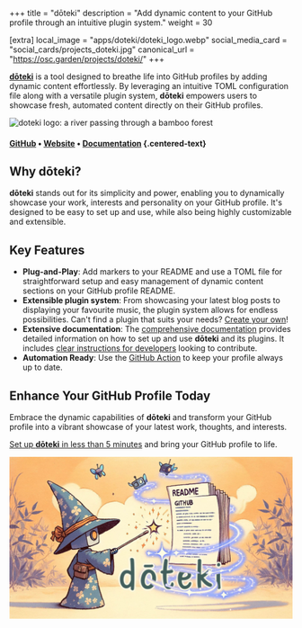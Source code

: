 +++
title = "dōteki"
description = "Add dynamic content to your GitHub profile through an intuitive plugin system."
weight = 30

[extra]
local_image = "apps/doteki/doteki_logo.webp"
social_media_card = "social_cards/projects_doteki.jpg"
canonical_url = "https://osc.garden/projects/doteki/"
+++

[**dōteki**](https://doteki.org/) is a tool designed to breathe life into GitHub profiles by adding dynamic content effortlessly. By leveraging an intuitive TOML configuration file along with a versatile plugin system, **dōteki** empowers users to showcase fresh, automated content directly on their GitHub profiles.

![doteki logo: a river passing through a bamboo forest](https://cdn.jsdelivr.net/gh/welpo/doteki@main/website/static/img/logo.png)

#### [GitHub](https://github.com/welpo/doteki) • [Website](https://doteki.org/) • [Documentation](https://doteki.org/docs/) {.centered-text}

## Why dōteki?

**dōteki** stands out for its simplicity and power, enabling you to dynamically showcase your work, interests and personality on your GitHub profile. It's designed to be easy to set up and use, while also being highly customizable and extensible.

## Key Features

- **Plug-and-Play**: Add markers to your README and use a TOML file for straightforward setup and easy management of dynamic content sections on your GitHub profile README.
- **Extensible plugin system**: From showcasing your latest blog posts to displaying your favourite music, the plugin system allows for endless possibilities. Can't find a plugin that suits your needs? [Create your own](https://doteki.org/docs/developer-guide/plugin-standard)!
- **Extensive documentation**: The [comprehensive documentation](https://doteki.org/docs/) provides detailed information on how to set up and use **dōteki** and its plugins. It includes [clear instructions for developers](https://doteki.org/docs/developer-guide/) looking to contribute.
- **Automation Ready**: Use the [GitHub Action](https://github.com/welpo/doteki-action) to keep your profile always up to date.

## Enhance Your GitHub Profile Today

Embrace the dynamic capabilities of **dōteki** and transform your GitHub profile into a vibrant showcase of your latest work, thoughts, and interests.

[Set up **dōteki** in less than 5 minutes](https://doteki.org/) and bring your GitHub profile to life.

[![dōteki social media card](social_cards/projects_doteki.jpg)](https://doteki.org/)
